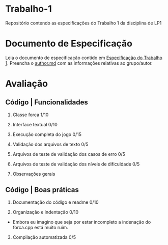 # Trabalho-1
Repositório contendo as especificações do Trabalho 1 da disciplina de LP1

# Documento de Especificação

Leia o documento de especificação contido em [Especificação do Trabalho 1](https://docs.google.com/document/d/1X3VDW6EBE_ZRDHCoRNwqva17R1EZMpwDunRgDg9N4HU/edit?usp=sharing). Preencha o [author.md](author.md) com as informações relativas ao grupo/autor.

# Avaliação

## Código | Funcionalidades
1. Classe forca 1/10

2. Interface textual 0/10

3. Execução completa do jogo 0/15

4. Validação dos arquivos de texto 0/5

5. Arquivos de teste de validação dos casos de erro 0/5

6. Arquivos de teste de validação dos níveis de dificuldade 0/5

7. Observações gerais

## Código | Boas práticas

1. Documentação do código e readme 0/10

2. Organização e indentação 0/10
- Embora eu imagino que seja por estar incompleto a indenação do forca.cpp está muito ruim.

3. Compilação automatizada 0/5

